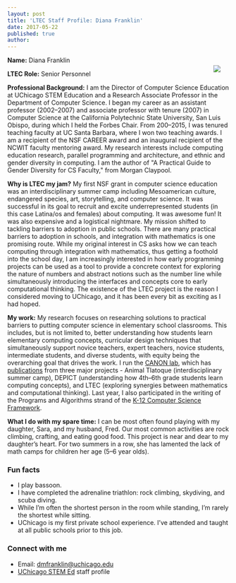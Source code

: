 ```yaml
---
layout: post
title: 'LTEC Staff Profile: Diana Franklin'
date: 2017-05-22
published: true
author:
---
```

 <img src="http://everydaycomputing.org/static/img/portfolio/DianaCropped.jpg" style="float:right;padding:20px;">

**Name:** Diana Franklin

**LTEC Role:**  Senior Personnel

**Professional Background:**  I am the Director of Computer Science Education at UChicago STEM Education and a Research Associate Professor in the Department of Computer Science. I began my career as an assistant professor (2002–2007) and associate professor with tenure (2007) in Computer Science at the California Polytechnic State University, San Luis Obispo, during which I held the Forbes Chair.  From 200–2015, I was tenured teaching faculty at UC Santa Barbara, where I won two teaching awards.  I am a recipient of the NSF CAREER award and an inaugural recipient of the NCWIT faculty mentoring award. My research interests include computing education research, parallel programming and architecture, and ethnic and gender diversity in computing.  I am the author of "A Practical Guide to Gender Diversity for CS Faculty," from Morgan Claypool.


<!--excerpt-->

**Why is LTEC my jam?** My first NSF grant in computer science education was an interdisciplinary summer camp including Mesoamerican culture, endangered species, art, storytelling, and computer science. It was successful in its goal to recruit and excite underrepresented students (in this case Latina/os and females) about computing. It was awesome fun! It was also expensive and a logistical nightmare. My mission shifted to tackling barriers to adoption in public schools.  There are many practical barriers to adoption in schools, and integration with mathematics is one promising route. While my original interest in CS asks how we can teach computing through integration with mathematics, thus getting a foothold into the school day, I am increasingly interested in how early programming projects can be used as a tool to provide a concrete context for exploring the nature of numbers and abstract notions such as the number line while simultaneously introducing the interfaces and concepts core to early computational thinking. The existence of the LTEC project is the reason I considered moving to UChicago, and it has been every bit as exciting as I had hoped.


**My work:** My research focuses on researching solutions to practical barriers to putting computer science in elementary school classrooms. This includes, but is not limited to, better understanding how students learn elementary computing concepts, curricular design techniques that simultaneously support novice teachers, expert teachers, novice students, intermediate students, and diverse students, with equity being the overarching goal that drives the work. I run the [CANON lab](http://people.cs.uchicago.edu/~dmfranklin/research/canon/index.html), which has [publications](http://people.cs.uchicago.edu/~dmfranklin/papers/index.html) from three major projects - Animal Tlatoque (interdisciplinary summer camp), DEPICT (understanding how 4th–6th grade students learn computing concepts), and LTEC (exploring synergies between mathematics and computational thinking). Last year, I also participated in the writing of the Programs and Algorithms strand of the [K-12 Computer Science Framework](https://k12cs.org/).


**What I do with my spare time:**  I can be most often found playing with my daughter, Sara, and my husband, Fred. Our most common activities are rock climbing, crafting, and eating good food. This project is near and dear to my daughter’s heart. For two summers in a row, she has lamented the lack of math camps for children her age (5–6 year olds).


### Fun facts ###
* I play bassoon.
* I have completed the adrenaline triathlon: rock climbing, skydiving, and scuba diving.
* While I’m often the shortest person in the room while standing, I’m rarely the shortest while sitting.
* UChicago is my first private school experience. I’ve attended and taught at all public schools prior to this job.


### Connect with me ###
* Email: dmfranklin@uchicago.edu
* [UChicago STEM Ed](http://stemeducation.uchicago.edu/staff/diana-franklin/) staff profile
